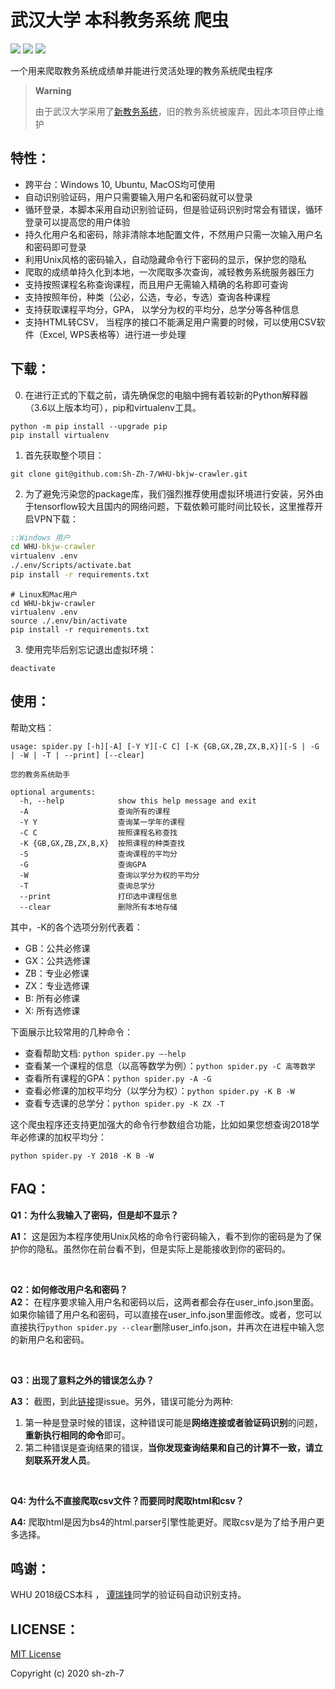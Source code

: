 # 武汉大学 本科教务系统 爬虫

![](https://img.shields.io/github/license/Sh-Zh-7/WHU-bkjw-crawler) ![](https://img.shields.io/github/repo-size/Sh-Zh-7/WHU-bkjw-crawler) ![](https://img.shields.io/badge/tensroflow-2.1.0-red)

一个用来爬取教务系统成绩单并能进行灵活处理的教务系统爬虫程序

> **Warning**
>
> 由于武汉大学采用了[新教务系统](https://bkxk.whu.edu.cn/)，旧的教务系统被废弃，因此本项目停止维护

## 特性：

- 跨平台：Windows 10, Ubuntu, MacOS均可使用
- 自动识别验证码，用户只需要输入用户名和密码就可以登录
- 循环登录，本脚本采用自动识别验证码，但是验证码识别时常会有错误，循环登录可以提高您的用户体验
- 持久化用户名和密码，除非清除本地配置文件，不然用户只需一次输入用户名和密码即可登录
- 利用Unix风格的密码输入，自动隐藏命令行下密码的显示，保护您的隐私
- 爬取的成绩单持久化到本地，一次爬取多次查询，减轻教务系统服务器压力
- 支持按照课程名称查询课程，而且用户无需输入精确的名称即可查询
- 支持按照年份，种类（公必，公选，专必，专选）查询各种课程
- 支持获取课程平均分，GPA， 以学分为权的平均分，总学分等各种信息
- 支持HTML转CSV， 当程序的接口不能满足用户需要的时候，可以使用CSV软件（Excel, WPS表格等）进行进一步处理

## 下载：

0. 在进行正式的下载之前，请先确保您的电脑中拥有着较新的Python解释器（3.6以上版本均可），pip和virtualenv工具。

```
python -m pip install --upgrade pip
pip install virtualenv
```

1. 首先获取整个项目：

```
git clone git@github.com:Sh-Zh-7/WHU-bkjw-crawler.git
```

2. 为了避免污染您的package库，我们强烈推荐使用虚拟环境进行安装，另外由于tensorflow较大且国内的网络问题，下载依赖可能时间比较长，这里推荐开启VPN下载：

```cmd
::Windows 用户
cd WHU-bkjw-crawler
virtualenv .env
./.env/Scripts/activate.bat
pip install -r requirements.txt
```

```shell
# Linux和Mac用户
cd WHU-bkjw-crawler
virtualenv .env
source ./.env/bin/activate
pip install -r requirements.txt
```

3. 使用完毕后别忘记退出虚拟环境：

```
deactivate
```

## 使用：

帮助文档：

```shell
usage: spider.py [-h][-A] [-Y Y][-C C] [-K {GB,GX,ZB,ZX,B,X}][-S | -G | -W | -T | --print] [--clear]

您的教务系统助手

optional arguments:
  -h, --help            show this help message and exit
  -A                    查询所有的课程
  -Y Y                  查询某一学年的课程
  -C C                  按照课程名称查找
  -K {GB,GX,ZB,ZX,B,X}  按照课程的种类查找
  -S                    查询课程的平均分
  -G                    查询GPA
  -W                    查询以学分为权的平均分
  -T                    查询总学分
  --print               打印选中课程信息
  --clear               删除所有本地存储
```
其中，-K的各个选项分别代表着：
- GB：公共必修课
- GX：公共选修课
- ZB：专业必修课
- ZX：专业选修课
- B:  所有必修课
- X:  所有选修课

下面展示比较常用的几种命令：

- 查看帮助文档: `python spider.py –-help`
- 查看某一个课程的信息（以高等数学为例）：`python spider.py -C 高等数学`
- 查看所有课程的GPA：`python spider.py -A -G`
- 查看必修课的加权平均分（以学分为权）：`python spider.py -K B -W`
- 查看专选课的总学分：`python spider.py -K ZX -T `

这个爬虫程序还支持更加强大的命令行参数组合功能，比如如果您想查询2018学年必修课的加权平均分：

```
python spider.py -Y 2018 -K B -W
```

## FAQ：

**Q1：为什么我输入了密码，但是却不显示？**

**A1：** 这是因为本程序使用Unix风格的命令行密码输入，看不到你的密码是为了保护你的隐私。虽然你在前台看不到，但是实际上是能接收到你的密码的。

<br/>

**Q2：如何修改用户名和密码？**  <br/>
**A2：** 在程序要求输入用户名和密码以后，这两者都会存在user_info.json里面。如果你输错了用户名和密码，可以直接在user_info.json里面修改。或者，您可以直接执行`python spider.py --clear`删除user_info.json，并再次在进程中输入您的新用户名和密码。

<br/>

**Q3：出现了意料之外的错误怎么办？**

**A3：** 截图，到此[链接](https://github.com/Sh-Zh-7/WHU-bkjw-crawler/issues)提issue。另外，错误可能分为两种:

1. 第一种是登录时候的错误，这种错误可能是**网络连接或者验证码识别**的问题，**重新执行相同的命令**即可。
2. 第二种错误是查询结果的错误，**当你发现查询结果和自己的计算不一致，请立刻联系开发人员**。

<br/>

**Q4: 为什么不直接爬取csv文件？而要同时爬取html和csv？**

**A4:** 爬取html是因为bs4的html.parser引擎性能更好。爬取csv是为了给予用户更多选择。

## 鸣谢：

WHU 2018级CS本科 ， [谭瑞锋](https://github.com/w824449964)同学的验证码自动识别支持。

## LICENSE： 

[MIT License](https://github.com/Sh-Zh-7/WHU-bkjw-crawler/blob/master/LICENSE/)

Copyright (c) 2020 sh-zh-7

